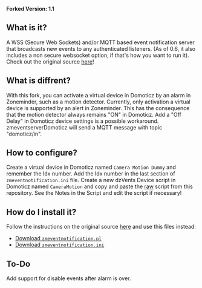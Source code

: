 **Forked Version: 1.1**

## What is it?
A WSS (Secure Web Sockets) and/or MQTT  based event notification server that broadcasts new events to any authenticated listeners.
(As of 0.6, it also includes a non secure websocket option, if that's how you want to run it). Check out the original source [here](https://github.com/pliablepixels/zmeventserver)!

## What is diffrent?
With this fork, you can activate a virtual device in Domoticz by an alarm in Zoneminder, such as a motion detector.
Currently, only activation a virtual device is supported by an alert in Zoneminder. This has the consequence that the motion detector always remains "ON" in Domoticz. Add a "Off Delay" in Domoticz device settings is a possible workaround.
zmeventserverDomoticz will send a MQTT message with topic "domoticz/in".

## How to configure?
Create a virtual device in Domoticz named `Camera Motion Dummy` and remember the Idx number.
Add the Idx number in the last section of `zmeventnotification.ini` file.
Create a new dzVents Device script in Domoticz named `CameraMotion` and copy and paste the [raw](https://raw.githubusercontent.com/jannnfe/zmeventserverDomoticz/master/cameramotion.lua) script from this repository.
See the Notes in the Script and edit the script if necessary!

## How do I install it?
Follow the instructions on the original source [here](https://github.com/pliablepixels/zmeventserver#06-how-do-i-install-it) and use this files instead:
* [Download `zmeventnotification.pl`](https://raw.githubusercontent.com/jannnfe/zmeventserverDomoticz/master/zmeventnotification.pl)
* [Download `zmeventnotification.ini`](https://raw.githubusercontent.com/jannnfe/zmeventserverDomoticz/master/zmeventnotification.ini)

## To-Do
Add support for disable events after alarm is over.